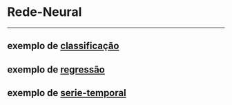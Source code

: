# Rede-Neural

<hr>

## exemplo de [classificação](https://github.com/fernandobd42/rede-neural/tree/master/classifica%C3%A7ao)
## exemplo de [regressão](https://github.com/fernandobd42/rede-neural/tree/master/regressao)
## exemplo de [serie-temporal](https://github.com/fernandobd42/rede-neural/tree/master/time-series)
